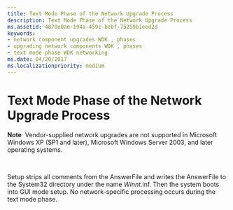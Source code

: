 ```yaml
---
title: Text Mode Phase of the Network Upgrade Process
description: Text Mode Phase of the Network Upgrade Process
ms.assetid: 4878e0ae-194a-459c-bebf-75259b1eed2d
keywords:
- network component upgrades WDK , phases
- upgrading network components WDK , phases
- text mode phase WDK networking
ms.date: 04/20/2017
ms.localizationpriority: medium
---
```


# Text Mode Phase of the Network Upgrade Process





**Note**  Vendor-supplied network upgrades are not supported in Microsoft Windows XP (SP1 and later), Microsoft Windows Server 2003, and later operating systems.

 

Setup strips all comments from the AnswerFile and writes the AnswerFile to the System32 directory under the name $Winnt$.inf. Then the system boots into GUI mode setup. No network-specific processing occurs during the text mode phase.

 

 





